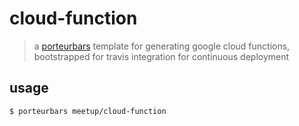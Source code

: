 # cloud-function

> a [porteurbars](https://github.com/softprops/porteurbars) template for generating google cloud functions, bootstrapped for travis integration for continuous deployment

## usage

```bash
$ porteurbars meetup/cloud-function
```
